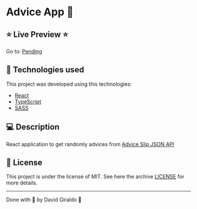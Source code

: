 # Advice App :notebook:

## :star: Live Preview :star:

Go to: [Pending](https://dagibu301.github.io/)

## :space_invader: Technologies used
This project was developed using this technologies:
- [React](https://reactjs.org/)
- [TypeScript](https://www.typescriptlang.org/)
- [SASS](https://sass-lang.com/documentation/syntax)

## :computer: Description

React application to get randomly advices from [Advice Slip JSON API](https://api.adviceslip.com/)

## :memo: License

This project is under the license of MIT. See here the archive [LICENSE](LICENSE.md) for more details.

---

Done with :purple_heart: by David Giraldo :wave: